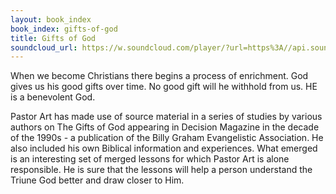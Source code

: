 ```yaml
---
layout: book_index
book_index: gifts-of-god
title: Gifts of God
soundcloud_url: https://w.soundcloud.com/player/?url=https%3A//api.soundcloud.com/playlists/185709309%3Fsecret_token%3Ds-TGqSx
---
```


When we become Christians there begins a process of enrichment. God gives us his good gifts over time. No good gift will he withhold from us. HE is a benevolent God.

Pastor Art has made use of source material in a series of studies by various authors on The Gifts of God appearing in Decision Magazine in the decade of the 1990s - a publication of the Billy Graham Evangelistic Association. He also included his own Biblical information and experiences. What emerged is an interesting set of merged lessons for which Pastor Art is alone responsible. He is sure that the lessons will help a person understand the Triune God better and draw closer to Him.
